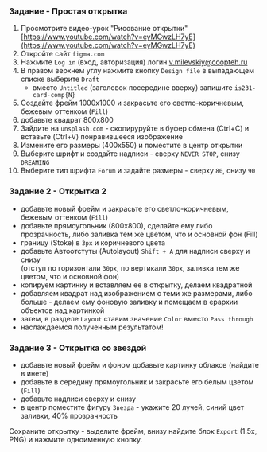 ### Задание - Простая открытка
1. Просмотрите видео-урок "Рисование открытки" [https://www.youtube.com/watch?v=eyMGwzLH7yE](https://www.youtube.com/watch?v=eyMGwzLH7yE)
2. Откройте сайт `figma.com`
3. Нажмите `Log in` (вход, авторизация) логин v.milevskiy@coopteh.ru
4. В правом верхнем углу нажмите кнопку `Design file` в выпадающем списке выберите `Draft`
   - вместо `Untitled` (заголовок посередине вверху) запишите `is231-card-comp{N}`
5. Создайте фрейм 1000х1000 и закрасьте его светло-коричневым, бежевым оттенком (`Fill`)
6. добавьте квадрат 800х800
7. Зайдите на `unsplash.com` - скопируруйте в буфер обмена (Ctrl+C) и вставьте (Ctrl+V) понравившееся изображение
8. Измените его размеры (400х550) и поместите в центр открытки
9. Выберите шрифт и создайте надписи - сверху `NEVER STOP`, снизу `DREAMING`
10. Выберите тип шрифта `Forum` и задайте размеры - сверху `80`, снизу `90`
    
### Задание 2 - Открытка 2
- добавьте новый фрейм и закрасьте его светло-коричневым, бежевым оттенком (`Fill`)
- добавьте прямоугольник (800х800), сделайте ему либо прозрачность, либо заливка тем же цветом, что и основной фон (Fill)  
- границу (Stoke) в `3px` и коричневого цвета  
- добавьте Автоотстуты (Autolayout) `Shift + A` для надписи сверху и снизу  
(отступ по горизонтали `30px`, по вертикали `30px`, заливка тем же цветом, что и основной фон)
- копируем картинку и вставляем ее в открытку, делаем квадратной
- добавляем квадрат над изображением с теми же размерами, либо больше - делаем ему фоновую заливку и помещаем в ерархии объектов над картинкой
- затем, в разделе `Layout` ставим значение `Color` вместо `Pass through`
- наслаждаемся полученным результатом!

### Задание 3 - Открытка со звездой
- добавьте новый фрейм и фоном добавьте картинку облаков (найдите в инете)  
- добавьте в середину прямоугольник и закрасьте его белым цветом (`Fill`)
- добавьте надписи сверху и снизу
- в центр поместите фигуру `Звезда` - укажите 20 лучей, синий цвет заливки, 40% прозрачность  

Сохраните открытку - выделите фрейм, внизу найдите блок `Export` (1.5x, PNG) и нажмите одноименную кнопку.
